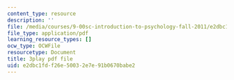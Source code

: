 ```yaml
---
content_type: resource
description: ''
file: /media/courses/9-00sc-introduction-to-psychology-fall-2011/e2dbc1fdf26e50032e7e91b0670babe2_gRe7dy2HSTg.pdf
file_type: application/pdf
learning_resource_types: []
ocw_type: OCWFile
resourcetype: Document
title: 3play pdf file
uid: e2dbc1fd-f26e-5003-2e7e-91b0670babe2
---
```

